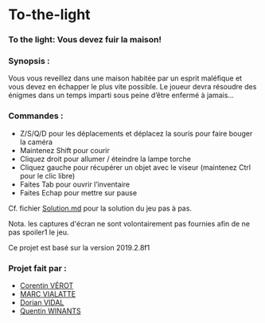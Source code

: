 # To-the-light
### To the light: Vous devez fuir la maison!

### Synopsis :
Vous vous reveillez dans une maison habitée par un esprit maléfique et vous devez en échapper le plus vite possible. 
Le joueur devra résoudre des énigmes dans un temps imparti sous peine d’être enfermé à jamais…

### Commandes :
- Z/S/Q/D pour les déplacements et déplacez la souris pour faire bouger la caméra
- Maintenez Shift pour courir
- Cliquez droit pour allumer / éteindre la lampe torche
- Cliquez gauche pour récupérer un objet avec le viseur (maintenez Ctrl pour le clic libre)
- Faites Tab pour ouvrir l’inventaire
- Faites Echap pour mettre sur pause

Cf. fichier [Solution.md](https://github.com/corentin703/To-the-light/blob/master/Solution.md) pour la solution du jeu pas à pas.

Nota. les captures d'écran ne sont volontairement pas fournies afin de ne pas spoiler1 le jeu.

Ce projet est basé sur la version 2019.2.8f1

### Projet fait par : 
- [Corentin VÉROT](https://github.com/corentin703)
- [MARC VIALATTE](https://github.com/Chamamou)
- [Dorian VIDAL](https://github.com/DorianVidal)
- [Quentin WINANTS](https://github.com/Biggu08)
